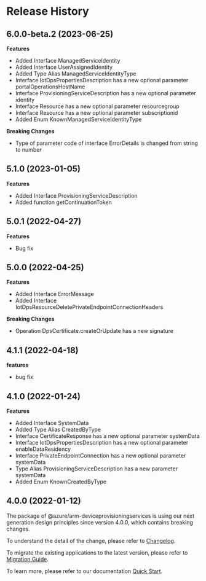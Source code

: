 # Release History
    
## 6.0.0-beta.2 (2023-06-25)
    
**Features**

  - Added Interface ManagedServiceIdentity
  - Added Interface UserAssignedIdentity
  - Added Type Alias ManagedServiceIdentityType
  - Interface IotDpsPropertiesDescription has a new optional parameter portalOperationsHostName
  - Interface ProvisioningServiceDescription has a new optional parameter identity
  - Interface Resource has a new optional parameter resourcegroup
  - Interface Resource has a new optional parameter subscriptionid
  - Added Enum KnownManagedServiceIdentityType

**Breaking Changes**

  - Type of parameter code of interface ErrorDetails is changed from string to number
    
    
## 5.1.0 (2023-01-05)
    
**Features**

  - Added Interface ProvisioningServiceDescription
  - Added function getContinuationToken
    
## 5.0.1 (2022-04-27)
    
**Features**

  -  Bug fix
    
## 5.0.0 (2022-04-25)
    
**Features**

  - Added Interface ErrorMessage
  - Added Interface IotDpsResourceDeletePrivateEndpointConnectionHeaders

**Breaking Changes**

  - Operation DpsCertificate.createOrUpdate has a new signature
    
    
## 4.1.1 (2022-04-18)

**features**

  - bug fix

## 4.1.0 (2022-01-24)
    
**Features**

  - Added Interface SystemData
  - Added Type Alias CreatedByType
  - Interface CertificateResponse has a new optional parameter systemData
  - Interface IotDpsPropertiesDescription has a new optional parameter enableDataResidency
  - Interface PrivateEndpointConnection has a new optional parameter systemData
  - Type Alias ProvisioningServiceDescription has a new parameter systemData
  - Added Enum KnownCreatedByType
    
    
## 4.0.0 (2022-01-12)

The package of @azure/arm-deviceprovisioningservices is using our next generation design principles since version 4.0.0, which contains breaking changes.

To understand the detail of the change, please refer to [Changelog](https://aka.ms/js-track2-changelog).

To migrate the existing applications to the latest version, please refer to [Migration Guide](https://aka.ms/js-track2-migration-guide).

To learn more, please refer to our documentation [Quick Start](https://aka.ms/js-track2-quickstart).

